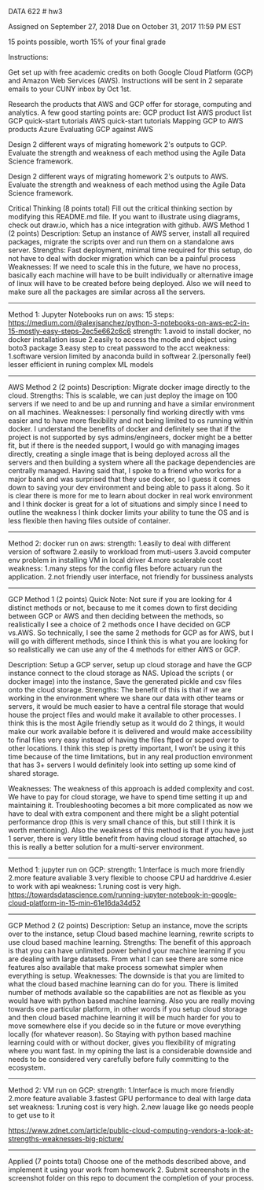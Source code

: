 DATA 622 # hw3

Assigned on September 27, 2018
Due on October 31, 2017 11:59 PM EST

15 points possible, worth 15% of your final grade

Instructions:

Get set up with free academic credits on both Google Cloud Platform (GCP) and Amazon Web Services (AWS). Instructions will be sent in 2 separate emails to your CUNY inbox by Oct 1st.

Research the products that AWS and GCP offer for storage, computing and analytics. A few good starting points are:
  GCP product list
  AWS product list
  GCP quick-start tutorials
  AWS quick-start tutorials
  Mapping GCP to AWS products Azure
  Evaluating GCP against AWS

Design 2 different ways of migrating homework 2's outputs to GCP. Evaluate the strength and weakness of each method using the Agile Data Science framework.

Design 2 different ways of migrating homework 2's outputs to AWS. Evaluate the strength and weakness of each method using the Agile Data Science framework.

Critical Thinking (8 points total)
Fill out the critical thinking section by modifying this README.md file.
If you want to illustrate using diagrams, check out draw.io, which has a nice integration with github.
AWS Method 1 (2 points)
Description: Setup an instance of AWS server, install all required packages, migrate the scripts over and run them on a standalone aws server.
Strengths: Fast deployment, minimal time required for this setup, do not have to deal with docker migration which can be a painful process
Weaknesses: If we need to scale this in the future, we have no process, basically each machine will have to be built individually or alternative image of linux will have to be created before being deployed. Also we will need to make sure all the packages are similar across all the servers.

-------------------------------------------------------------------------------------
Method 1: Jupyter Notebooks run on aws: 15 steps:
https://medium.com/@alexjsanchez/python-3-notebooks-on-aws-ec2-in-15-mostly-easy-steps-2ec5e662c6c6
strength: 1.avoid to install docker, no docker installation issue
          2.easily to access the modle and object using boto3 package
          3.easy step to creat password to the acct
weakness: 1.software version limited by anaconda build in softwear
          2.(personally feel) lesser efficient in runing complex ML models

-------------------------------------------------------------------------------------

AWS Method 2 (2 points)
Description: Migrate docker image directly to the cloud.
Strengths: This is scalable, we can just deploy the image on 100 servers if we need to and be up and running and have a similar environment on all machines.
Weaknesses: I personally find working directly with vms easier and to have more flexibility and not being limited to os running within docker. I understand the benefits of docker and definitely see that if the project is not supported by sys admins/engineers, docker might be a better fit, but if there is the needed support, I would go with managing images directly, creating a single image that is being deployed across all the servers and then building a system where all the package dependencies are centrally managed. Having said that, I spoke to a friend who works for a major bank and was surprised that they use docker, so I guess it comes down to saving your dev environment and being able to pass it along. So it is clear there is more for me to learn about docker in real work environment and I think docker is great for a lot of situations and simply since I need to outline the weakness I think docker limits your ability to tune the OS and is less flexible then having files outside of container.

-------------------------------------------------------------------------------------
Method 2: docker run on aws: 
strength: 1.easily to deal with different version of software 
          2.easily to workload from muti-users
          3.avoid computer env problem in installing VM in local driver
          4.more scalerable cost
weakness: 1.many steps for the config files before actuary run the application.
          2.not friendly user interface, not friendly for bussiness analysts
          
-------------------------------------------------------------------------------------



GCP Method 1 (2 points)
Quick Note: Not sure if you are looking for 4 distinct methods or not, because to me it comes down to first deciding between GCP or AWS and then deciding between the methods, so realistically I see a choice of 2 methods once I have decided on GCP vs.AWS. So technically,
I see the same 2 methods for GCP as for AWS, but I will go with different methods, since I think this is what you are looking for so realistically we can use any of the 4 methods for either AWS or GCP.

Description: Setup a GCP server, setup up cloud storage and have the GCP instance connect to the cloud storage as NAS. Upload the scripts ( or docker image) into the instance, Save the generated pickle and csv files onto the cloud storage.
Strengths: The benefit of this is that if we are working in the environment where we share our data with other teams or servers, it would be much easier to have a central file storage that would house the project files and would make it available to other processes.
I think this is the most Agile friendly setup as it would do 2 things, it would make our work available before it is delivered and would make accessibility to final files very easy instead of having the files ftped or scped over to other locations. I think this step is pretty important, I won’t be using it this time because of the time limitations, but in any real production environment that has 3+ servers I would definitely look into setting up some kind of shared storage.

Weaknesses: The weakness of this approach is added complexity and cost. We have to pay for cloud storage, we have to spend time setting it up and maintaining it. Troubleshooting becomes a bit more complicated as now we have to deal with extra component and there might be a slight potential performance drop (this is very small chance of this, but still I think it is worth mentioning). Also the weakness of this method is that if you have just 1 server, there is very little benefit from having cloud storage attached, so this is really a better solution for a multi-server environment.

-------------------------------------------------------------------------------------
Method 1: jupyter run on GCP: 
strength: 1.Interface is much more friendly
          2.more feature avaliable
          3.very flexible to choose CPU ad harddrive
          4.esier to work with api 
weakness: 1.runing cost is very high.
https://towardsdatascience.com/running-jupyter-notebook-in-google-cloud-platform-in-15-min-61e16da34d52


-------------------------------------------------------------------------------------


GCP Method 2 (2 points)
Description: Setup an instance, move the scripts over to the instance, setup Cloud based machine learning, rewrite scripts to use cloud based machine learning.
Strengths: The benefit of this approach is that you can have unlimited power behind your machine learning if you are dealing with large datasets. From what I can see there are some nice features also available that make process somewhat simpler when everything is setup.
Weaknesses: The downside is that you are limited to what the cloud based machine learning can do for you. There is limited number of methods available so the capabilities are not as flexible as you would have with python based machine learning. Also you are really moving towards one particular platform, in other words if you setup cloud storage and then cloud based machine learning it will be much harder for you to move somewhere else if you decide so in the future or move everything locally (for whatever reason). So Staying with python based machine learning could with or without docker, gives you flexibility of migrating where you want fast. In my opining the last is a considerable downside and needs to be considered very carefully before fully committing to the ecosystem.


-------------------------------------------------------------------------------------
Method 2: VM run on GCP: 
strength: 1.Interface is much more friendly
          2.more feature avaliable
          3.fastest GPU performance to deal with large data set 
weakness: 1.runing cost is very high.
          2.new lauage like go needs people to get use to it
          
https://www.zdnet.com/article/public-cloud-computing-vendors-a-look-at-strengths-weaknesses-big-picture/
      
-------------------------------------------------------------------------------------



Applied (7 points total)
Choose one of the methods described above, and implement it using your work from homework 2. Submit screenshots in the screenshot folder on this repo to document the completion of your process.


